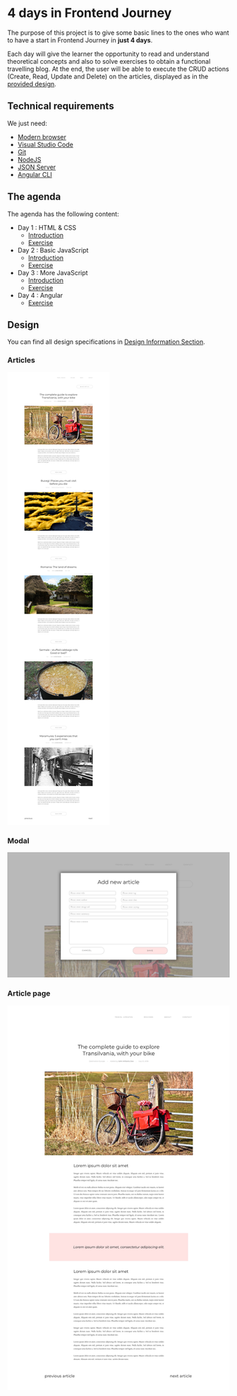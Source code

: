 # 4 days in Frontend Journey

The purpose of this project is to give some basic lines to the ones who want to have a start in Frontend Journey in **just 4 days**.

Each day will give the learner the opportunity to read and understand theoretical concepts and also to solve exercises to obtain a functional travelling blog. At the end, the user will be able to execute the CRUD actions (Create, Read, Update and Delete) on the articles, displayed as in the [provided design](#design).

## Technical requirements

We just need:

- [Modern browser](https://browsehappy.com/)
- [Visual Studio Code](https://code.visualstudio.com/Download)
- [Git](https://git-scm.com/download/win)
- [NodeJS](https://nodejs.org/en/)
- [JSON Server](https://github.com/typicode/json-server)
- [Angular CLI](https://github.com/angular/angular-cli)

## The agenda

The agenda has the following content:

- Day 1 : HTML & CSS
  - [Introduction](Day-1_HTML-CSS/Theory/README.md)
  - [Exercise](Day-1_HTML-CSS/Exercise/README.md)
- Day 2 : Basic JavaScript
  - [Introduction](Day-2_Basic-JS/Theory/README.md)
  - [Exercise](Day-2_Basic-JS/Exercise/README.md)
- Day 3 : More JavaScript
  - [Introduction](Day-3_More-JS/Theory/README.md)
  - [Exercise](Day-3_More-JS/Exercise/README.md)
- Day 4 : Angular
  - [Exercise](Day-4_Angular/Exercise/README.md)

## Design

You can find all design specifications in
[Design Information Section](Day-1_HTML-CSS/Exercise/Design/README.md).

### Articles

![CSS_Grid](Day-1_HTML-CSS/Exercise/Design/home.jpg "Home Page")

### Modal

![CSS_Grid](Day-1_HTML-CSS/Exercise/Design/modal.jpg "Modal")

### Article page

![CSS_Grid](Day-1_HTML-CSS/Exercise/Design/article.jpg "Article")
